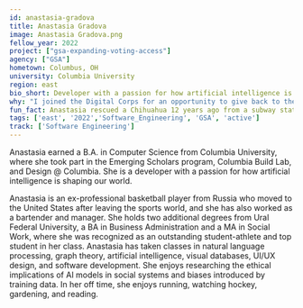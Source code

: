 ```yaml
---
id: anastasia-gradova
title: Anastasia Gradova
image: Anastasia Gradova.png
fellow_year: 2022
project: ["gsa-expanding-voting-access"]
agency: ["GSA"]
hometown: Columbus, OH
university: Columbia University
region: east
bio_short: Developer with a passion for how artificial intelligence is shaping our world
why: "I joined the Digital Corps for an opportunity to give back to the country that has given so much to me."
fun_fact: Anastasia rescued a Chihuahua 12 years ago from a subway station.
tags: ['east', '2022','Software_Engineering', 'GSA', 'active']
track: ['Software Engineering']
---
```


Anastasia earned a B.A. in Computer Science from Columbia University, where she took part in the Emerging Scholars program, Columbia Build Lab, and Design @ Columbia. She is a developer with a passion for how artificial intelligence is shaping our world. 

Anastasia is an ex-professional basketball player from Russia who moved to the United States after leaving the sports world, and she has also worked as a bartender and manager. She holds two additional degrees from Ural Federal University, a BA in Business Administration and a MA in Social Work, where she was recognized as an outstanding student-athlete and top student in her class. Anastasia has taken classes in natural language processing, graph theory, artificial intelligence, visual databases, UI/UX design, and software development. She enjoys researching the ethical implications of AI models in social systems and biases introduced by training data. In her off time, she enjoys running, watching hockey, gardening, and reading. 